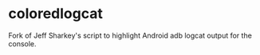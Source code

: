 coloredlogcat
=============

Fork of Jeff Sharkey's script to highlight Android adb logcat output for the console.